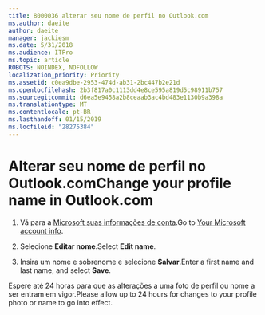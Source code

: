 ```yaml
---
title: 8000036 alterar seu nome de perfil no Outlook.com
ms.author: daeite
author: daeite
manager: jackiesm
ms.date: 5/31/2018
ms.audience: ITPro
ms.topic: article
ROBOTS: NOINDEX, NOFOLLOW
localization_priority: Priority
ms.assetid: c0ea9dbe-2953-474d-ab31-2bc447b2e21d
ms.openlocfilehash: 2b3f817a0c1113dd4e8ce595a819d5c98911b757
ms.sourcegitcommit: d6ea5e9458a2b8ceaab3ac4bd483e1130b9a398a
ms.translationtype: MT
ms.contentlocale: pt-BR
ms.lasthandoff: 01/15/2019
ms.locfileid: "28275384"
---
```

# <a name="change-your-profile-name-in-outlookcom"></a><span data-ttu-id="4cc09-102">Alterar seu nome de perfil no Outlook.com</span><span class="sxs-lookup"><span data-stu-id="4cc09-102">Change your profile name in Outlook.com</span></span>

1. <span data-ttu-id="4cc09-103">Vá para a [Microsoft suas informações de conta](https://go.microsoft.com/fwlink/p/?linkid=860841).</span><span class="sxs-lookup"><span data-stu-id="4cc09-103">Go to [Your Microsoft account info](https://go.microsoft.com/fwlink/p/?linkid=860841).</span></span>
    
2. <span data-ttu-id="4cc09-104">Selecione **Editar nome**.</span><span class="sxs-lookup"><span data-stu-id="4cc09-104">Select **Edit name**.</span></span> 
    
3. <span data-ttu-id="4cc09-105">Insira um nome e sobrenome e selecione **Salvar**.</span><span class="sxs-lookup"><span data-stu-id="4cc09-105">Enter a first name and last name, and select **Save**.</span></span> 
    
<span data-ttu-id="4cc09-106">Espere até 24 horas para que as alterações a uma foto de perfil ou nome a ser entram em vigor.</span><span class="sxs-lookup"><span data-stu-id="4cc09-106">Please allow up to 24 hours for changes to your profile photo or name to go into effect.</span></span>
  

